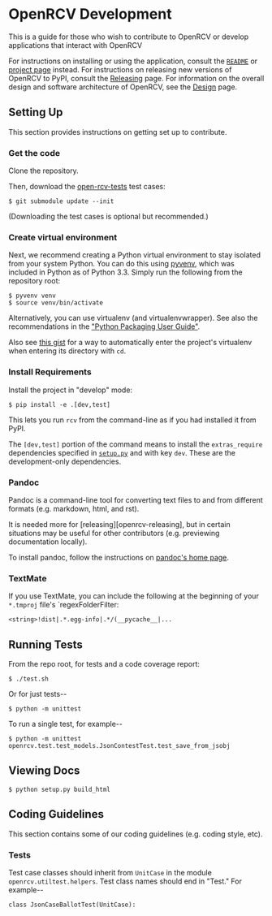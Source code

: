 OpenRCV Development
===================

This is a guide for those who wish to contribute to OpenRCV or develop
applications that interact with OpenRCV

For instructions on installing or using the application, consult the
[`README`][doc-readme] or [project page][open-rcv] instead.
For instructions on releasing new versions of OpenRCV to PyPI, consult
the [Releasing][doc-releasing] page.
For information on the overall design and software architecture of
OpenRCV, see the [Design][doc-design] page.


Setting Up
----------

This section provides instructions on getting set up to contribute.


### Get the code

Clone the repository.

Then, download the [open-rcv-tests][open-rcv-tests] test cases:

    $ git submodule update --init

(Downloading the test cases is optional but recommended.)


### Create virtual environment

Next, we recommend creating a Python virtual environment to stay
isolated from your system Python.  You can do this using [pyvenv][venv],
which was included in Python as of Python 3.3.  Simply run the following
from the repository root:

    $ pyvenv venv
    $ source venv/bin/activate

Alternatively, you can use virtualenv (and virtualenvwrapper).  See
also the recommendations in the ["Python Packaging User Guide"][pug].

Also see [this gist][workon-gist] for a way to automatically enter
the project's virtualenv when entering its directory with `cd`.


### Install Requirements

Install the project in "develop" mode:

    $ pip install -e .[dev,test]

This lets you run `rcv` from the command-line as if you had installed
it from PyPI.

The `[dev,test]` portion of the command means to install the `extras_require`
dependencies specified in [`setup.py`](setup.py) and with key `dev`.
These are the development-only dependencies.


### Pandoc

Pandoc is a command-line tool for converting text files to and from
different formats (e.g. markdown, html, and rst).

It is needed more for [releasing][openrcv-releasing], but in certain
situations may be useful for other contributors (e.g. previewing
documentation locally).

To install pandoc, follow the instructions on [pandoc's home page][pandoc].


### TextMate

If you use TextMate, you can include the following at the beginning of
your `*.tmproj` file's `regexFolderFilter:

    <string>!dist|.*.egg-info|.*/(__pycache__|...


Running Tests
-------------

From the repo root, for tests and a code coverage report:

    $ ./test.sh

Or for just tests--

    $ python -m unittest

To run a single test, for example--

    $ python -m unittest openrcv.test.test_models.JsonContestTest.test_save_from_jsobj


Viewing Docs
------------

    $ python setup.py build_html


Coding Guidelines
-----------------

This section contains some of our coding guidelines (e.g. coding style, etc).


### Tests

Test case classes should inherit from `UnitCase` in the module
`openrcv.utiltest.helpers`.  Test class names should end in "Test."
For example--

    class JsonCaseBallotTest(UnitCase):


[doc-design]: design.md
[doc-readme]: ../README.md
[doc-releasing]: releasing.md
[open-rcv]: https://github.com/cjerdonek/open-rcv
[open-rcv-tests]: https://github.com/cjerdonek/open-rcv-tests
[pandoc]: http://johnmacfarlane.net/pandoc/
[pug]: https://packaging.python.org/en/latest/tutorial.html
[venv]: https://docs.python.org/3/library/venv.html
[workon-gist]: https://gist.github.com/cjerdonek/7583644
